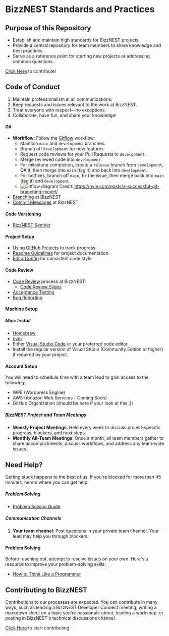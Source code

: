 # BizzNEST Standards and Practices

## Purpose of this Repository

- Establish and maintain high standards for BizzNEST projects.
- Provide a central repository for team members to share knowledge and best practices.
- Serve as a reference point for starting new projects or addressing common questions.

[Click Here](/standards/contributing.md) to contribute!

## Code of Conduct

1. Maintain professionalism in all communications.
2. Keep requests and issues relevant to the work at BizzNEST.
3. Treat everyone with respect—no exceptions.
4. Collaborate, have fun, and share your knowledge!


#### Git

- **Workflow**: Follow the [Gitflow](https://www.atlassian.com/git/tutorials/comparing-workflows/gitflow-workflow) workflow:
  - Maintain `main` and `development` branches.
  - Branch off `development` for new features.
  - Request code reviews for your Pull Requests to `development`.
  - Merge reviewed code into `development`.
  - For milestone completion, create a `release` branch from `development`, QA it, then merge into `main` (tag it) and back into `development`.
  - For hotfixes, branch off `main`, fix the issue, then merge back into `main` (tag it) and `development`.
  - ![Gitflow diagram](https://nvie.com/img/git-model@2x.png) Credit: <https://nvie.com/posts/a-successful-git-branching-model/>
- [Branching](/standards/branching.md) at BizzNEST
- [Commit Messages](/standards/commits.md) at BizzNEST

#### Code Versioning

- [BizzNEST SemVer](/standards/code-versioning.md)

#### Project Setup

- [Using GitHub Projects](/standards/project-setup.md) to track progress.
- [Readme Guidelines](/standards/readme-guidelines.md) for project documentation.
- [EditorConfig](/best-practices/development-tools/editorconfig.md) for consistent code style.

#### Code Review

- [Code Review](/standards/code-reviews.md#process) process at BizzNEST:
  - [Code Review Slides](https://docs.google.com/presentation/d/16S4qMbwdBT2u9c3-djHhSRXoUUytf12HGxloWh4y4cE/edit#slide=id.g35f391192_00)
- [Acceptance Testing](/standards/acceptance-testing.md)
- [Bug Reporting](/standards/bug-reporting.md)

#### Machine Setup

##### Mac: Install

- [Homebrew](https://brew.sh/)
- [nvm](https://www.wdiaz.org/how-to-install-nvm-with-homebrew/)
- Either [Visual Studio Code](https://code.visualstudio.com/download) or your preferred code editor.
- Install the regular version of Visual Studio (Community Edition or higher) if required by your project.

#### Account Setup

You will need to schedule time with a team lead to gain access to the following:

- WPE (Wordpress Engine)
- AWS (Amazon Web Services - Coming Soon)
- GitHub Organization (should be here if your look at this ;))

##### BizzNEST Project and Team Meetings

- **Weekly Project Meetings**: Held every week to discuss project-specific progress, blockers, and next steps.
- **Monthly All-Team Meetings**: Once a month, all team members gather to share accomplishments, discuss workflows, and address any team-wide issues.

## Need Help?

Getting stuck happens to the best of us. If you're blocked for more than 45 minutes, here's where you can get help:

##### Problem Solving

- [Problem Solving Guide](standards/problem-solving.md)

##### Communication Channels

1. **Your team channel**: Post questions in your private team channel. Your lead may help you through blockers.

#### Problem Solving

Before reaching out, attempt to resolve issues on your own. Here's a resource to improve your problem-solving skills:

- [How to Think Like a Programmer](https://www.freecodecamp.org/news/how-to-think-like-a-programmer-lessons-in-problem-solving-d1d8bf1de7d2/)

## Contributing to BizzNEST

Contributions to our processes are expected. You can contribute in many ways, such as leading a BizzNEST Developer Connect meeting, writing a markdown sheet on a topic you're passionate about, leading a workshop, or posting in BizzNEST's technical discussions channel.

[Click Here](/standards/contributing.md) to start contributing.

